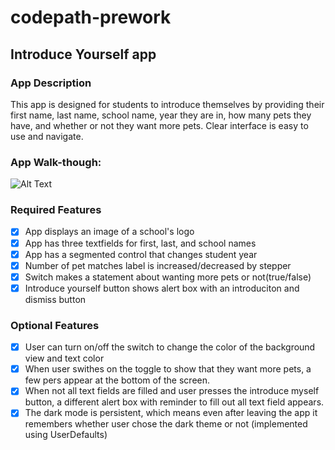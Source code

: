 # codepath-prework
## Introduce Yourself app
### App Description
This app is designed for students to introduce themselves by providing their first name, last name, school name, year they are in, how many pets they have, and whether or not they want more pets. Clear interface is easy to use and navigate.

### App Walk-though:


![Alt Text](https://thumbs.gfycat.com/ScornfulEminentHapuku-size_restricted.gif)


### Required Features
- [x] App displays an image of a school's logo
- [x] App has three textfields for first, last, and school names
- [x] App has a segmented control that changes student year
- [x] Number of pet matches label is increased/decreased by stepper
- [x] Switch makes a statement about wanting more pets or not(true/false)
- [x] Introduce yourself button shows alert box with an introduciton and dismiss button

### Optional Features
- [x] User can turn on/off the switch to change the color of the background view and text color
- [x] When user swithes on the toggle to show that they want more pets, a few pers appear at the bottom of the screen.
- [x] When not all text fields are filled and user presses the introduce myself button, a different alert box with reminder to fill out all text field appears.
- [x] The dark mode is persistent, which means even after leaving the app it remembers whether user chose the dark theme or not (implemented using UserDefaults)
